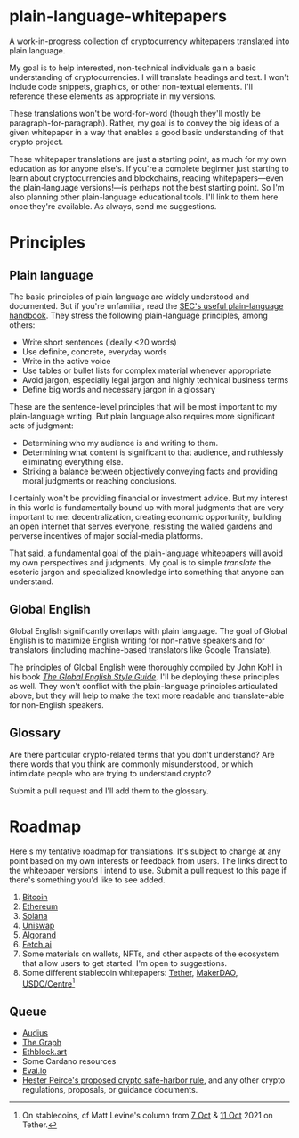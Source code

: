 # plain-language-whitepapers

A work-in-progress collection of cryptocurrency whitepapers translated into plain language. 

My goal is to help interested, non-technical individuals gain a basic understanding of cryptocurrencies. I will translate headings and text. I won't include code snippets, graphics, or other non-textual elements. I'll reference these elements as appropriate in my versions. 

These translations won't be word-for-word (though they'll mostly be paragraph-for-paragraph). Rather, my goal is to convey the big ideas of a given whitepaper in a way that enables a good basic understanding of that crypto project. 

These whitepaper translations are just a starting point, as much for my own education as for anyone else's. If you're a complete beginner just starting to learn about cryptocurrencies and blockchains, reading whitepapers—even the plain-language versions!—is perhaps not the best starting point. So I'm also planning other plain-language educational tools. I'll link to them here once they're available. As always, send me suggestions.

# Principles

## Plain language 

The basic principles of plain language are widely understood and documented. But if you're unfamiliar, read the [SEC's useful plain-language handbook](https://www.sec.gov/pdf/handbook.pdf). They stress the following plain-language principles, among others:

- Write short sentences (ideally <20 words)
- Use definite, concrete, everyday words
- Write in the active voice
- Use tables or bullet lists for complex material whenever appropriate
- Avoid jargon, especially legal jargon and highly technical business terms
- Define big words and necessary jargon in a glossary

These are the sentence-level principles that will be most important to my plain-language writing. But plain language also requires more significant acts of judgment:

- Determining who my audience is and writing to them. 
- Determining what content is significant to that audience, and ruthlessly eliminating everything else.
- Striking a balance between objectively conveying facts and providing moral judgments or reaching conclusions. 

I certainly won't be providing financial or investment advice. But my interest in this world is fundamentally bound up with moral judgments that are very important to me: decentralization, creating economic opportunity, building an open internet that serves everyone, resisting the walled gardens and perverse incentives of major social-media platforms. 

That said, a fundamental goal of the plain-language whitepapers will avoid my own perspectives and judgments. My goal is to simple *translate* the esoteric jargon and specialized knowledge into something that anyone can understand.

## Global English

Global English significantly overlaps with plain language. The goal of Global English is to maximize English writing for non-native speakers and for translators (including machine-based translators like Google Translate).

The principles of Global English were thoroughly compiled by John Kohl in his book [*The Global English Style Guide*](https://openlibrary.org/works/OL13620739W/The_global_English_style_guide?edition=globalenglishsty00kohl). I'll be deploying these principles as well. They won't conflict with the plain-language principles articulated above, but they will help to make the text more readable and translate-able for non-English speakers.

## Glossary

Are there particular crypto-related terms that you don't understand? Are there words that you think are commonly misunderstood, or which intimidate people who are trying to understand crypto?

Submit a pull request and I'll add them to the glossary.

# Roadmap

Here's my tentative roadmap for translations. It's subject to change at any point based on my own interests or feedback from users. The links direct to the whitepaper versions I intend to use. Submit a pull request to this page if there's something you'd like to see added.

1. [Bitcoin](https://bitcoin.org/bitcoin.pdf)
2. [Ethereum](https://ethereum.org/en/whitepaper/)
3. [Solana](https://solana.com/solana-whitepaper.pdf)
4. [Uniswap](https://uniswap.org/whitepaper-v3.pdf)
5. [Algorand](https://www.algorand.com/technology/white-papers)
6. [Fetch.ai](https://fetch.ai/wp-content/uploads/2019/10/Fetch.AI-Economics-white-paper.pdf)
7. Some materials on wallets, NFTs, and other aspects of the ecosystem that allow users to get started. I'm open to suggestions.
8. Some different stablecoin whitepapers: [Tether](https://tether.to/wp-content/uploads/2016/06/TetherWhitePaper.pdf), [MakerDAO](https://makerdao.com/en/whitepaper/), [USDC/Centre](https://f.hubspotusercontent30.net/hubfs/9304636/PDF/centre-whitepaper.pdf)[^1]

[^1]: On stablecoins, cf Matt Levine's column from [7 Oct](https://www.bloomberg.com/opinion/articles/2021-10-07/matt-levine-s-money-stuff-looking-for-tether-s-money) & [11 Oct](https://www.bloomberg.com/opinion/articles/2021-10-11/look-out-for-cops-in-the-pump-and-dump) 2021 on Tether.

## Queue

- [Audius](https://whitepaper.audius.co/AudiusWhitepaper.pdf)
- [The Graph](https://thegraph.com/blog/modeling-cryptoeconomic-protocols-as-complex-systems-part-1)
- [Ethblock.art](https://ethblock.art/editorial/art-in-formation)
- Some Cardano resources
- [Evai.io](https://www.evai.io/pdf/EVAI-WHITEPAPER.pdf?v=2)
- [Hester Peirce's proposed crypto safe-harbor rule](https://github.com/CommissionerPeirce/SafeHarbor2.0), and any other crypto regulations, proposals, or guidance documents.